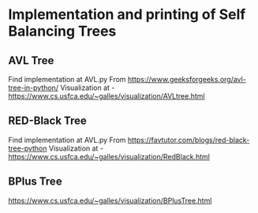# Implementation and printing of Self Balancing Trees

## AVL Tree 
Find implementation at AVL.py From https://www.geeksforgeeks.org/avl-tree-in-python/
Visualization at - https://www.cs.usfca.edu/~galles/visualization/AVLtree.html

## RED-Black Tree 

Find implementation at AVL.py From https://favtutor.com/blogs/red-black-tree-python
Visualization at - https://www.cs.usfca.edu/~galles/visualization/RedBlack.html

## BPlus Tree
https://www.cs.usfca.edu/~galles/visualization/BPlusTree.html
